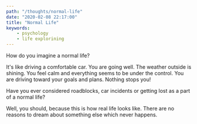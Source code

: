 ```yaml
---
path: "/thoughts/normal-life"
date: "2020-02-08 22:17:00"
title: "Normal Life"
keywords:
    - psychology
    - life explorining
---
```


How do you imagine a normal life?

It's like driving a comfortable car. You are going well. The weather outside is shining.
You feel calm and everything seems to be under the control. You are driving toward your goals and plans.
Nothing stops you!

Have you ever considered roadblocks, car incidents or getting lost as a part of a normal life?

Well, you should, because this is how real life looks like. There are no reasons to dream about something else which never happens.

